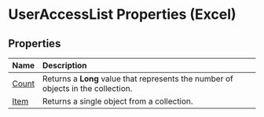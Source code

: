 
# UserAccessList Properties (Excel)

## Properties



|**Name**|**Description**|
|:-----|:-----|
|[Count](a162316a-de05-cb47-3afc-e4fbe3bcd661.md)|Returns a  **Long** value that represents the number of objects in the collection.|
|[Item](03395dce-ae25-771e-688c-19f74fd70921.md)|Returns a single object from a collection.|
